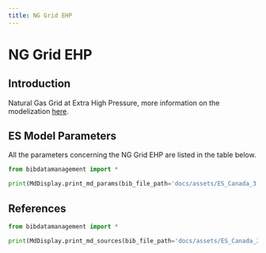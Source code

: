 ```yaml
---
title: NG Grid EHP
---
```


# NG Grid EHP

## Introduction

Natural Gas Grid at Extra High Pressure, more information on the
modelization [here](https://gitlab.com/ipese/on-the-role-of-energy-infrastructure-in-the-energy-transition/-/tree/main/03_Infrastructure-Documentation/02_Gas-Infrastructure?ref_type=heads).

## ES Model Parameters

All the parameters concerning the NG Grid EHP are listed in the table
below.

```python exec="on"
from bibdatamanagement import *

print(MdDisplay.print_md_params(bib_file_path='docs/assets/ES_Canada_3.bib', filter_entry='EHP_NG_GRID'))
```

## References

```python exec="on"
from bibdatamanagement import *

print(MdDisplay.print_md_sources(bib_file_path='docs/assets/ES_Canada_3.bib', filter_entry='EHP_NG_GRID'))
```
